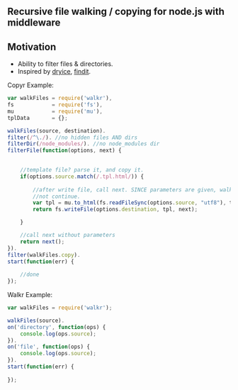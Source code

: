 ## Recursive file walking / copying for node.js with middleware

## Motivation

- Ability to filter files & directories.
- Inspired by [dryice](/mozilla/dryice), [findit](/substack/node-findit).


Copyr Example:

```javascript
var walkFiles = require('walkr'),
fs            = require('fs'),
mu            = require('mu'),
tplData       = {};

walkFiles(source, destination).
filter(/^\./). //no hidden files AND dirs
filterDir(/node_modules/). //no node_modules dir
filterFile(function(options, next) {
	

	//template file? parse it, and copy it.
	if(options.source.match(/.tpl.html/)) {
		
		//after write file, call next. SINCE parameters are given, walkr assumes files were written, so it does
		//not continue.
		var tpl = mu.to_html(fs.readFileSync(options.source, "utf8"), tplData);
		return fs.writeFile(options.destination, tpl, next);

	}

	//call next without parameters 
	return next();
}).
filter(walkFiles.copy).
start(function(err) {
	
	//done
});
```


Walkr Example:

```javascript
var walkFiles = require('walkr');

walkFiles(source).
on('directory', function(ops) {
	console.log(ops.source);
}).
on('file', function(ops) {
	console.log(ops.source);
}).
start(function(err) {
	
});
```

